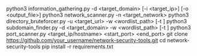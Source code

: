 python3 information_gathering.py -d <target_domain> [-i <target_ip>] [-o <output_file>]
python3 network_scanner.py -n <target_network>
python3 directory_bruteforcer.py -u <target_url> -w <wordlist_path> [-t <threads>]
python3 subdomain_finder.py -d <target_domain> -w <wordlist_path> [-t <threads>]
python3 port_scanner.py <target_ip/hostname> <start_port> <end_port>
git clone https://github.com/your_username/network-security-tools.git
cd network-security-tools
pip install -r requirements.txt

